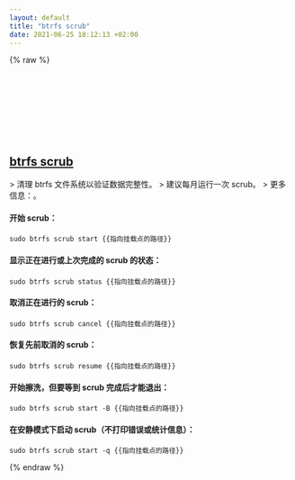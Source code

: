 ```yaml
---
layout: default
title: "btrfs scrub"
date: 2021-06-25 18:12:13 +02:00
---
```

{% raw %}
<h2 id="btrfs-scrub">
  <a href="/zh/linux/btrfs-scrub.html">btrfs scrub</a> <a href="#btrfs-scrub"><svg class="icon">
    <use href="/assets/images/unicode_sprite.svg#link" />
  </svg></a>
</h2>
> 清理 btrfs 文件系统以验证数据完整性。
> 建议每月运行一次 scrub。
> 更多信息：<https://btrfs.wiki.kernel.org/index.php/Manpage/btrfs-scrub>。

#### 开始 scrub：
```shell
sudo btrfs scrub start {{指向挂载点的路径}}
```
#### 显示正在进行或上次完成的 scrub 的状态：
```shell
sudo btrfs scrub status {{指向挂载点的路径}}
```
#### 取消正在进行的 scrub：
```shell
sudo btrfs scrub cancel {{指向挂载点的路径}}
```
#### 恢复先前取消的 scrub：
```shell
sudo btrfs scrub resume {{指向挂载点的路径}}
```
#### 开始擦洗，但要等到 scrub 完成后才能退出：
```shell
sudo btrfs scrub start -B {{指向挂载点的路径}}
```
#### 在安静模式下启动 scrub（不打印错误或统计信息）：
```shell
sudo btrfs scrub start -q {{指向挂载点的路径}}
```
{% endraw %}